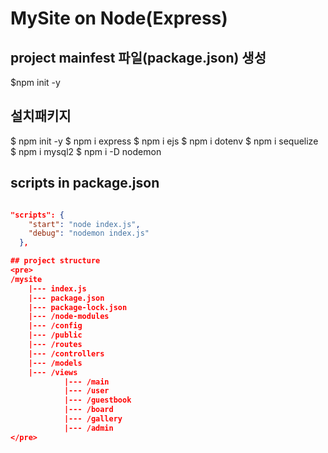 # MySite on Node(Express)

## project mainfest 파일(package.json) 생성
$npm init -y

## 설치패키지
$ npm init -y
$ npm i express
$ npm i ejs
$ npm i dotenv
$ npm i sequelize 
$ npm i mysql2
$ npm i -D nodemon

## scripts in package.json
```JSON

"scripts": {
    "start": "node index.js",
    "debug": "nodemon index.js"
  },

## project structure
<pre>
/mysite
    |--- index.js
    |--- package.json
    |--- package-lock.json
    |--- /node-modules
    |--- /config
    |--- /public
    |--- /routes
    |--- /controllers
    |--- /models
    |--- /views
            |--- /main
            |--- /user
            |--- /guestbook
            |--- /board
            |--- /gallery
            |--- /admin
</pre>